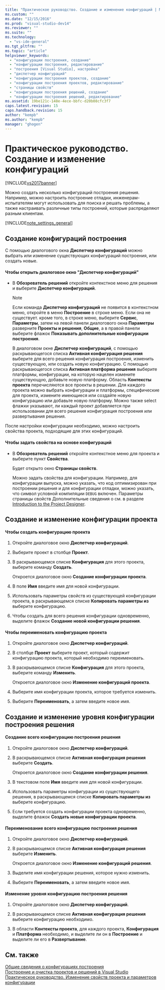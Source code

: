 ```yaml
---
title: "Практическое руководство. Создание и изменение конфигураций | Microsoft Docs"
ms.custom: ""
ms.date: "12/15/2016"
ms.prod: "visual-studio-dev14"
ms.reviewer: ""
ms.suite: ""
ms.technology: 
  - "vs-ide-general"
ms.tgt_pltfrm: ""
ms.topic: "article"
helpviewer_keywords: 
  - "конфигурации построения, создание"
  - "конфигурации построения, редактирование"
  - "построения [Visual Studio], настройка"
  - "диспетчер конфигураций"
  - "конфигурации построения проектов, создание"
  - "конфигурации построения проектов, редактирование"
  - "страницы свойств"
  - "конфигурации построения решений, создание"
  - "конфигурации построения решений, редактирование"
ms.assetid: 19be121c-148e-4ece-bbfc-d20b08cfc3f7
caps.latest.revision: 15
caps.handback.revision: 15
author: "kempb"
ms.author: "kempb"
manager: "ghogen"
---
```

# Практическое руководство. Создание и изменение конфигураций
[!INCLUDE[vs2017banner](../code-quality/includes/vs2017banner.md)]

Можно создать несколько конфигураций построения решения.  Например, можно настроить построение отладки, инженерам\-испытателям могут использовать для поиска и решать проблемы, а также настраивать различные типы построений, которые распределяют разным клиентам.  
  
 [!INCLUDE[note_settings_general](../data-tools/includes/note_settings_general_md.md)]  
  
## Создание конфигураций построения  
 С помощью диалогового окна **Диспетчер конфигураций** можно выбрать или изменение существующих конфигураций построения, или создать новые.  
  
#### Чтобы открыть диалоговое окно "Диспетчер конфигураций"  
  
-   В **Обозреватель решений** откройте контекстное меню для решения и выберите **Диспетчер конфигураций**.  
  
    > [!NOTE]
    >  Если команда **Диспетчер конфигураций** не появится в контекстном меню, откройте в меню **Построение** в строке меню.  Если она не существует. кроме того, в строке меню, выберите **Сервис**, **Параметры**, затем на левой панели диалогового окна **Параметры** разверните **Проекты и решения**, **Общие**, а в правой панели выберите флажок **Показывать дополнительные конфигурации построения**.  
  
     В диалоговом окне **Диспетчер конфигураций**, с помощью раскрывающегося списка **Активная конфигурация решения** выберите для всего решения конфигурация построения, изменить существующую, или создать новую конфигурацию.  С помощью раскрывающегося списка **Активная платформа решения** выберите платформы, конфигурации, на которую нацелен измените существующую, добавьте новую платформу.  Область **Контексты проекта** перечисляются все проекты в решении.  Для каждого проекта можно выбрать конфигурации и платформы, специфические для проекта, измените имеющиеся или создайте новую конфигурацию или добавьте новую платформу.  Можно также select флажки указывают, ли каждый проект добавляется при использовании для всего решения конфигурация построения или развертывания решения.  
  
 После настройки конфигурации необходимо, можно настроить свойства проекта, подходящие для этих конфигураций.  
  
#### Чтобы задать свойства на основе конфигураций  
  
-   В **Обозреватель решений** откройте контекстное меню для проекта и выберите пункт **Свойства**.  
  
     Будет открыто окно  **Страницы свойств**.  
  
     Можно задать свойства для конфигурации.  Например, для конфигурации выпуска, можно указать, что код оптимизирован при построении решения и для конфигурации отладки, можно указать, что символ условной компиляции `DEBUG` включен.  Параметры страницы свойств Дополнительные сведения о см. в разделе [Introduction to the Project Designer](http://msdn.microsoft.com/ru-ru/898dd854-c98d-430c-ba1b-a913ce3c73d7).  
  
## Создание и изменение конфигурации проекта  
  
#### Чтобы создать конфигурацию проекта  
  
1.  Откройте диалоговое окно **Диспетчер конфигураций**.  
  
2.  Выберите проект в столбце **Проект**.  
  
3.  В раскрывающемся списке **Конфигурация** для этого проекта, выберите команду **Создать**.  
  
     Откроется диалоговое окно **Создание конфигурации проекта**.  
  
4.  В поле **Имя** введите имя для новой конфигурации.  
  
5.  Использовать параметры свойств из существующей конфигурации проекта, в раскрывающемся списке **Копировать параметры из** выберите конфигурацию.  
  
6.  Чтобы создать для всего решения конфигурации одновременно, выделите флажок **Создание новой конфигурации решения**.  
  
#### Чтобы переименовать конфигурацию проекта  
  
1.  Откройте диалоговое окно **Диспетчер конфигураций**.  
  
2.  В столбце **Проект** выберите проект, который содержит конфигурацию проекта, который необходимо переименовать.  
  
3.  В раскрывающемся списке **Конфигурация** для этого проекта, выберите команду **Изменить**.  
  
     Откроется диалоговое окно **Изменение конфигураций проекта**.  
  
4.  Выберите имя конфигурации проекта, которое требуется изменить.  
  
5.  Выберите **Переименовать**, а затем введите новое имя.  
  
## Создание и изменение уровня конфигурации построения решения  
  
#### Создание всего конфигурацию построения решения  
  
1.  Откройте диалоговое окно **Диспетчер конфигураций**.  
  
2.  В раскрывающемся списке **Активная конфигурация решения** выберите **Создать**.  
  
     Откроется диалоговое окно **Создание конфигурации решения**.  
  
3.  В текстовом поле **Имя** введите имя для новой конфигурации.  
  
4.  Использовать параметры конфигурации из существующего решения, в раскрывающемся списке **Копировать параметры из** выберите конфигурацию.  
  
5.  Если требуется создать конфигурации проекта одновременно, выделите флажок **Создать новые конфигурации проекта**.  
  
#### Переименование всего конфигурацию построения решения  
  
1.  Откройте диалоговое окно **Диспетчер конфигураций**.  
  
2.  В раскрывающемся списке **Активная конфигурация решения** выберите **Изменить**.  
  
     Откроется диалоговое окно **Изменение конфигураций решения**.  
  
3.  Выделите имя конфигурации решения, которое нужно изменить.  
  
4.  Выберите **Переименовать**, а затем введите новое имя.  
  
#### Изменение уровня конфигурацию построения решения  
  
1.  Откройте диалоговое окно **Диспетчер конфигураций**.  
  
2.  В раскрывающемся списке **Активная конфигурация решения** выберите конфигурацию необходимо.  
  
3.  В области **Контексты проекта**, для каждого проекта, **Конфигурация** и **Платформа** необходимо, и выделите ли он в **Построение** и выделите ли его в **Развертывание**.  
  
## См. также  
 [Общие сведения о конфигурациях построения](../ide/understanding-build-configurations.md)   
 [Построение и очистка проектов и решений в Visual Studio](../ide/building-and-cleaning-projects-and-solutions-in-visual-studio.md)   
 [Практическое руководство. Изменение свойств проекта и параметров конфигурации](http://msdn.microsoft.com/ru-ru/e7184bc5-2f2b-4b4f-aa9a-3ecfcbc48b67)
